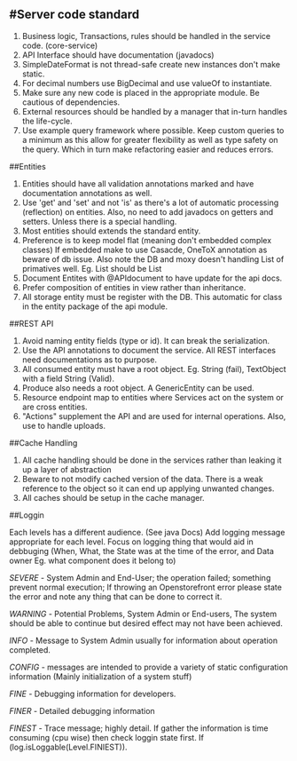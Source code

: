 #Server code standard
-----

1. Business logic, Transactions, rules should be handled in the service code. (core-service)
2. API Interface should have documentation (javadocs)
3. SimpleDateFormat is not thread-safe create new instances don't make static.
4. For decimal numbers use BigDecimal and use valueOf to instantiate.
5. Make sure any new code is placed in the appropriate module. Be cautious of dependencies. 
6. External resources should be handled by a manager that in-turn handles the life-cycle.
7. Use example query framework where possible. Keep custom queries to a minimum as this allow for greater flexibility as well as type safety on the query.  Which in turn make refactoring easier and reduces errors.

##Entities

1. Entities should have all validation annotations marked and have documentation annotations as well.
2. Use 'get' and 'set' and not 'is' as there's a lot of automatic processing (reflection) on entities. Also, no need to add javadocs on getters and setters.  Unless there is a special handling.
3. Most entities should extends the standard entity.
4. Preference is to keep model flat (meaning don't embedded complex classes)  If embedded make to use Casacde, OneToX annotation as beware of db issue.  Also note the DB and moxy doesn't handling List of primatives well.  Eg. List<String> should be List<EmailAddresses> 
5. Document Entites with @APIdocument to have update for the api docs.
6. Prefer composition of entities in view rather than inheritance.
7. All storage entity must be register with the DB.  This automatic for class in the entity package of the api module.


##REST API

1. Avoid naming entity fields (type or id).   It can break the serialization.
2. Use the API annotations to document the service. All REST interfaces need documentations as to purpose.
3. All consumed entity must have a root object.  Eg.  String (fail),  TextObject with a field String (Valid).
4. Produce also needs a root object.  A GenericEntity can be used.
5. Resource endpoint map to entities where Services act on the system or are cross entities.
6. "Actions" supplement the API and are used for internal operations.  Also, use to handle uploads.


##Cache Handling

1. All cache handling should be done in the services rather than leaking it up a layer of abstraction
2. Beware to not modify cached version of the data.  There is a weak reference to the object so it can end up applying unwanted changes.
3. All caches should be setup in the cache manager. 

##Loggin

Each levels has a different audience. (See java Docs)  Add logging message appropriate for each level.   Focus on logging thing that would aid in debbuging (When, What, the State was at the time of the error, and Data owner Eg. what component does it belong to)

*SEVERE* - System Admin and End-User; the operation failed; something prevent normal execution;  If throwing an Openstorefront error please state the error and note any thing that can be done to correct it.

*WARNING* - Potential Problems, System Admin or End-users, The system should be able to continue but desired effect may not have been achieved.

*INFO* - Message to System Admin usually for information about operation completed.  

*CONFIG* - messages are intended to provide a variety of static configuration information (Mainly initialization of a system stuff)

*FINE* - Debugging information for developers.

*FINER* - Detailed debugging information

*FINEST* - Trace message; highly detail.  If gather the information is time consuming (cpu wise) then check loggin state first.  If (log.isLoggable(Level.FINIEST)).




